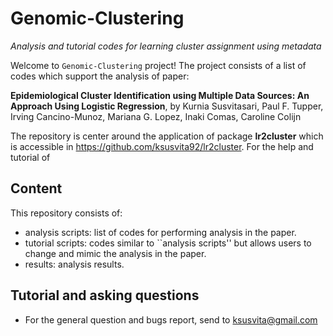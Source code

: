 # Genomic-Clustering
*Analysis and tutorial codes for learning cluster assignment using metadata*


Welcome to `Genomic-Clustering` project! The project consists of a list of codes which support the analysis of paper:

**Epidemiological Cluster Identification using Multiple Data Sources: An Approach Using Logistic Regression**, by
Kurnia Susvitasari, Paul F. Tupper, Irving Cancino-Munoz, Mariana G. Lopez, Inaki Comas, Caroline Colijn


The repository is center around the application of package **lr2cluster** which is accessible in https://github.com/ksusvita92/lr2cluster. For the help and tutorial of



## Content
This repository consists of:

+ analysis scripts: list of codes for performing analysis in the paper.
+ tutorial scripts: codes similar to ``analysis scripts'' but allows users to change and mimic the analysis in the paper.
+ results: analysis results.


## Tutorial and asking questions
- For the general question and bugs report, send to <ksusvita@gmail.com>
